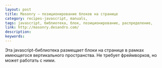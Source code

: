 ```yaml
---
layout: post
title: Masonry — позиционирование блоков на странице
category: recipes-javascript, manuals, 
tags: javascript, библиотека, блок, позиционирование, распределение, 
link: http://masonry.desandro.com/
description: 
keywords: 
---
```


<p>Эта javascript-библиотека размещает блоки на странице в рамках имеющегося вертикального пространства. Не требует фреймворков, но может работать с ними.</p>
